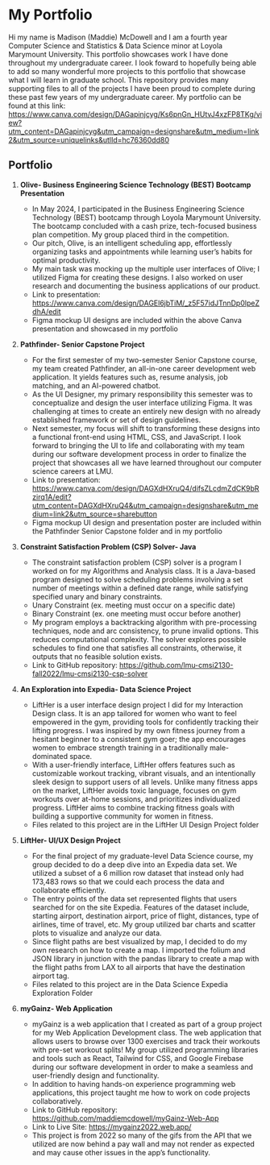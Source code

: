 # My Portfolio
Hi my name is Madison (Maddie) McDowell and I am a fourth year Computer Science and Statistics & Data Science minor at Loyola Marymount University. This portfolio showcases work I have done throughout my undergraduate career. I look foward to hopefully being able to add so many wonderful more projects to this portfolio that showcase what I will learn in graduate school. This repository provides many supporting files to all of the projects I have been proud to complete during these past few years of my undergraduate career.
My portfolio can be found at this link: https://www.canva.com/design/DAGapinjcyg/Ks6pnGn_HUtvJ4xzFP8TKg/view?utm_content=DAGapinjcyg&utm_campaign=designshare&utm_medium=link2&utm_source=uniquelinks&utlId=hc76360dd80
## Portfolio

1. **Olive- Business Engineering Science Technology (BEST) Bootcamp Presentation**
   - In May 2024, I participated in the Business Engineering Science Technology (BEST) bootcamp through Loyola Marymount University. The bootcamp concluded with a cash prize, tech-focused business plan competition. My group placed third in the competition.
   - Our pitch, Olive, is an intelligent scheduling app, effortlessly organizing  tasks and appointments while learning user’s habits for optimal productivity.
   - My main task was mocking up the multiple user interfaces of Olive; I utilized Figma for creating these designs. I also worked on user research and documenting the business applications of our product.
   - Link to presentation: https://www.canva.com/design/DAGEl6jbTiM/_z5F57idJTnnDp0lpeZdhA/edit
   - Figma mockup UI designs are included within the above Canva presentation and showcased in my portfolio

2. **Pathfinder- Senior Capstone Project**
   - For the first semester of my two-semester Senior Capstone course, my team created Pathfinder, an all-in-one career development web application. It yields features such as, resume analysis, job matching, and an AI-powered chatbot.
   - As the UI Designer, my primary responsibility this semester was to conceptualize and design the user interface utilizing Figma. It was challenging at times to create an entirely new design with no already established framework or set of design guidelines.
   - Next semester, my focus will shift to transforming these designs into a functional front-end using HTML, CSS, and JavaScript. I look forward to bringing the UI to life and collaborating with my team during our software development process in order to finalize the project that showcases all we have learned throughout our computer science careers at LMU.
   - Link to presentation: https://www.canva.com/design/DAGXdHXruQ4/difsZLcdmZdCK9bRzirq1A/edit?utm_content=DAGXdHXruQ4&utm_campaign=designshare&utm_medium=link2&utm_source=sharebutton
   - Figma mockup UI design and presentation poster are included within the Pathfinder Senior Capstone folder and in my portfolio

3. **Constraint Satisfaction Problem (CSP) Solver- Java**
   - The constraint satisfaction problem (CSP) solver is a program I worked on for my Algorithms and Analysis class. It is a Java-based program designed to solve scheduling problems involving a set number of meetings within a defined date range, while satisfying specified unary and binary constraints.
   - Unary Constraint (ex. meeting must occur on a specific date)
   - Binary Constraint (ex. one meeting must occur before another)
   - My program employs a backtracking algorithm with pre-processing techniques, node and arc consistency, to prune invalid options. This reduces computational complexity. The solver explores possible schedules to find one that satisfies all constraints, otherwise, it outputs that no feasible solution exists.
   - Link to GitHub repository: https://github.com/lmu-cmsi2130-fall2022/lmu-cmsi2130-csp-solver

4. **An Exploration into Expedia- Data Science Project**
   - LiftHer is a user interface design project I did for my Interaction Design class. It is an app tailored for women who want to feel empowered in the gym, providing tools for confidently tracking their lifting progress. I was inspired by my own fitness journey from a hesitant beginner to a consistent gym goer; the app encourages women to embrace strength training in a traditionally male-dominated space.
   - With a user-friendly interface, LiftHer offers features such as customizable workout tracking, vibrant visuals, and an intentionally sleek design to support users of all levels. Unlike many fitness apps on the market, LiftHer avoids toxic language, focuses on gym workouts over at-home sessions, and prioritizes individualized progress. LiftHer aims to combine tracking fitness goals with building a supportive community for women in fitness.
   - Files related to this project are in the LiftHer UI Design Project folder

5. **LiftHer- UI/UX Design Project**
   - For the final project of my graduate-level Data Science course, my group decided to do a deep dive into an Expedia data set. We utilized a subset of a 6 million row dataset that instead only had 173,483 rows so that we could each process the data and collaborate efficiently.
   - The entry points of the data set represented flights that users searched for on the site Expedia. Features of the dataset include, starting airport, destination airport, price of flight, distances, type of airlines, time of travel, etc. My group utilized bar charts and scatter plots to visualize and analyze our data.
   - Since flight paths are best visualized by map, I decided to do my own research on how to create a map. I imported the folium and JSON library in junction with the pandas library to create a map with the flight paths from LAX to all airports that have the destination airport tag.
   - Files related to this project are in the Data Science Expedia Exploration Folder
     

6. **myGainz- Web Application**
   - myGainz is a web application that I created as part of a group project for my Web Application Development class. The web application that allows users to browse over 1300 exercises and track their workouts with pre-set workout splits! My group utilized programming libraries and tools such as React, Tailwind for CSS, and Google Firebase during our software development in order to make a seamless and user-friendly design and functionality.
   - In addition to having hands-on experience programming web applications, this project taught me how to work on code projects collaboratively.
   - Link to GitHub repository: https://github.com/maddiemcdowell/myGainz-Web-App
   - Link to Live Site: https://mygainz2022.web.app/
   - This project is from 2022 so many of the gifs from the API that we utilized are now behind a pay wall and may not render as expected and may cause other issues in the app’s functionality.
 


 

